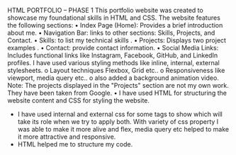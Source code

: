 HTML PORTFOLIO – PHASE 1 
This portfolio website was created to showcase my foundational skills in HTML and CSS. The website 
features the following sections: 
• Index Page (Home): Provides a brief introduction about me. 
• Navigation Bar: links to other sections: Skills, Projects, and Contact. 
• Skills: to list my technical skills . 
• Projects: Displays two project examples . 
• Contact: provide contact information. 
• Social Media Links: Includes functional links like Instagram, Facebook, GitHub, and LinkedIn 
profiles. 
I have used various styling methods like inline, internal, external stylesheets. 
o Layout techniques Flexbox, Grid etc.. 
o Responsiveness like viewport, media query etc.. 
o also added a background animation video. 
Note: The projects displayed in the "Projects" section are not my own work. They have been taken 
from Google. 
• I have used HTML for structuring the website content and CSS for styling the website. 
* I have used internal and external css for some tags to show which will take its role when we try to apply both. With variety of css property I was able to make it more alive and flex, media query etc helped to make it more attractive and responsive.
* HTML helped me to structure my code. 
